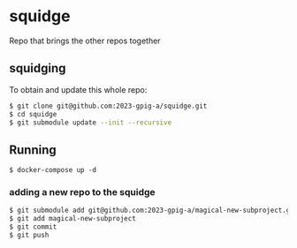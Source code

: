 # squidge

Repo that brings the other repos together

## squidging

To obtain and update this whole repo:

```sh
$ git clone git@github.com:2023-gpig-a/squidge.git
$ cd squidge
$ git submodule update --init --recursive
```

## Running

```
$ docker-compose up -d
```

### adding a new repo to the squidge

```sh
$ git submodule add git@github.com:2023-gpig-a/magical-new-subproject.git
$ git add magical-new-subproject
$ git commit
$ git push
```
